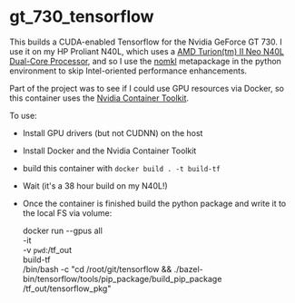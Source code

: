 # gt_730_tensorflow
This builds a CUDA-enabled Tensorflow for the Nvidia GeForce GT 730. I use it on my HP Proliant N40L, which uses a [AMD Turion(tm) II Neo N40L Dual-Core Processor](https://browser.geekbench.com/geekbench2/compare/691959/691959), and so I use the [nomkl](https://anaconda.org/conda-forge/nomkl) metapackage in the python environment to skip Intel-oriented performance enhancements.

Part of the project was to see if I could use GPU resources via Docker, so this container uses the [Nvidia Container Toolkit](https://docs.nvidia.com/datacenter/cloud-native/container-toolkit/install-guide.html).

To use:
 * Install GPU drivers (but not CUDNN) on the host
 * Install Docker and the Nvidia Container Toolkit
 * build this container with `docker build . -t build-tf`
 * Wait (it's a 38 hour build on my N40L!)
 * Once the container is finished build the python package and write it to the local FS via volume: 

    docker run --gpus all\
           	-it\
           	-v `pwd`:/tf_out\
           	build-tf\
           	/bin/bash -c "cd /root/git/tensorflow && ./bazel-bin/tensorflow/tools/pip_package/build_pip_package /tf_out/tensorflow_pkg"

